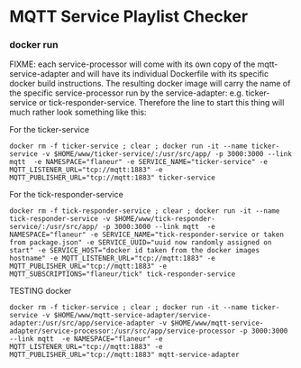 # MQTT Service Playlist  Checker #

### docker run ###

FIXME: each service-processor will come with its own copy of the mqtt-service-adapter and will have its individual Dockerfile with its specific docker build instructions. The resulting docker image will carry the name of the specific service-processor run by the service-adapter: e.g. ticker-service or tick-responder-service. Therefore the line to start this thing will much rather look something like this:

For the ticker-service
```
docker rm -f ticker-service ; clear ; docker run -it --name ticker-service -v $HOME/www/ticker-service/:/usr/src/app/ -p 3000:3000 --link mqtt  -e NAMESPACE="flaneur" -e SERVICE_NAME="ticker-service" -e MQTT_LISTENER_URL="tcp://mqtt:1883" -e MQTT_PUBLISHER_URL="tcp://mqtt:1883" ticker-service
```

For the tick-responder-service
```
docker rm -f tick-responder-service ; clear ; docker run -it --name tick-responder-service -v $HOME/www/tick-responder-service/:/usr/src/app/ -p 3000:3000 --link mqtt  -e NAMESPACE="flaneur" -e SERVICE_NAME="tick-responder-service or taken from package.json" -e SERVICE_UUID="uuid now randomly assigned on start" -e SERVICE_HOST="docker id taken from the docker images hostname" -e MQTT_LISTENER_URL="tcp://mqtt:1883" -e MQTT_PUBLISHER_URL="tcp://mqtt:1883" -e MQTT_SUBSCRIPTIONS="flaneur/tick" tick-responder-service
```


TESTING docker
```
docker rm -f ticker-service ; clear ; docker run -it --name ticker-service -v $HOME/www/mqtt-service-adapter/service-adapter:/usr/src/app/service-adapter -v $HOME/www/mqtt-service-adapter/service-processor:/usr/src/app/service-processor -p 3000:3000 --link mqtt  -e NAMESPACE="flaneur" -e MQTT_LISTENER_URL="tcp://mqtt:1883" -e MQTT_PUBLISHER_URL="tcp://mqtt:1883" mqtt-service-adapter
```
